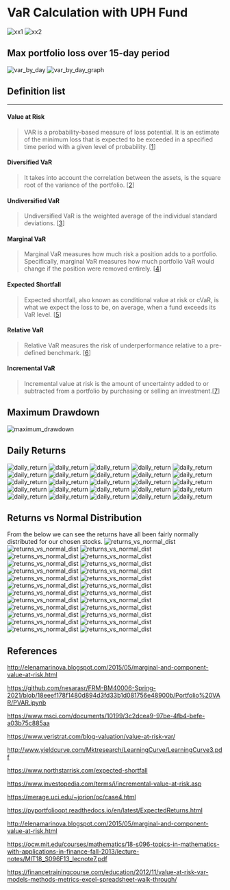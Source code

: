# VaR Calculation with UPH Fund
![xx1](https://user-images.githubusercontent.com/39410518/129214973-b18781fe-66e6-49fd-bf36-ad9781aa60e1.png)
![xx2](https://user-images.githubusercontent.com/39410518/129214849-89df6766-59b5-463b-9856-a754c6b43591.png)

## Max portfolio loss over 15-day period
![var_by_day](https://user-images.githubusercontent.com/39410518/129317042-69c6f610-8dbe-4a37-833d-35fa2163e47b.png)
![var_by_day_graph](https://user-images.githubusercontent.com/39410518/129317049-4345c794-aded-42fc-af73-a4ae64c4fc36.png)



## Definition list
---
#### Value at Risk
> VAR is a probability-based measure of loss potential. It is an estimate of the minimum loss that is expected to be exceeded in a specified time period with a given level of probability. [[1]]
 
#### Diversified VaR
>  It takes into account the correlation between the assets, is the square root of the variance of the portfolio. [[2]]

#### Undiversified VaR
> Undiversified VaR is the weighted average of the individual standard deviations. [[3]]

#### Marginal VaR
> Marginal VaR measures how much risk a position adds to a portfolio. Specifically, marginal VaR measures how much portfolio VaR would change if the position were removed entirely. [[4]]

#### Expected Shortfall
> Expected shortfall, also known as conditional value at risk or cVaR, is what we expect the loss to be, on average, when a fund exceeds its VaR level. [[5]]

#### Relative VaR
> Relative VaR measures the risk of underperformance relative to a pre-defined benchmark. [[6]]

#### Incremental VaR
> Incremental value at risk is the amount of uncertainty added to or subtracted from a portfolio by purchasing or selling an investment.[[7]]


## Maximum Drawdown
![maximum_drawdown](https://user-images.githubusercontent.com/39410518/129209087-49940a38-1846-4a71-b1f6-2bf74f02f81a.png)

## Daily Returns
![daily_return](https://user-images.githubusercontent.com/39410518/129206653-e48efa85-7c3c-4b88-a28d-6504c2cacca6.png)
![daily_return](https://user-images.githubusercontent.com/39410518/129206695-b3974981-481e-424d-9021-58a0752567e6.png)
![daily_return](https://user-images.githubusercontent.com/39410518/129206763-cd56c047-8bb5-47bc-abcb-e2c5cb10cad5.png)
![daily_return](https://user-images.githubusercontent.com/39410518/129206839-8a2adec7-01fc-439f-b8b2-d344b736f0a2.png)
![daily_return](https://user-images.githubusercontent.com/39410518/129206877-861606db-dc3e-4b40-adc2-b118881a41a9.png)
![daily_return](https://user-images.githubusercontent.com/39410518/129206905-40788766-d4f1-4f11-ad3f-6f19d5daee56.png)
![daily_return](https://user-images.githubusercontent.com/39410518/129206936-9aa721f9-bdc6-4eab-a7d3-b6d3d7ede5be.png)
![daily_return](https://user-images.githubusercontent.com/39410518/129206974-e21f199b-8f21-4f58-a124-24872b4a6362.png)
![daily_return](https://user-images.githubusercontent.com/39410518/129206996-b179bea9-2b72-4b32-9678-b052611fe070.png)
![daily_return](https://user-images.githubusercontent.com/39410518/129207093-f68eac1d-cef6-4d8d-ba35-fc64ff7338f4.png)
![daily_return](https://user-images.githubusercontent.com/39410518/129207113-55c32d8a-3805-40c9-b718-a73c83b42dc5.png)
![daily_return](https://user-images.githubusercontent.com/39410518/129207135-07b5ad3c-2ea1-459a-80ba-2b60d19d8c6b.png)
![daily_return](https://user-images.githubusercontent.com/39410518/129207146-317e66f1-d4b3-4f94-8592-9f7432999815.png)
![daily_return](https://user-images.githubusercontent.com/39410518/129207161-59874222-4e9e-49d6-83a6-6631195f9d5b.png)
![daily_return](https://user-images.githubusercontent.com/39410518/129207178-17f139fe-e8e3-403b-a381-4586787e0ec7.png)
![daily_return](https://user-images.githubusercontent.com/39410518/129207201-8b40fb9b-fdc0-4d3e-ad11-30be34c66b60.png)
![daily_return](https://user-images.githubusercontent.com/39410518/129207216-1ae9319b-c0e3-4941-a554-8f6d4364a3b7.png)
![daily_return](https://user-images.githubusercontent.com/39410518/129207230-d943e951-e12f-4e07-827e-77afc26744ac.png)
![daily_return](https://user-images.githubusercontent.com/39410518/129207254-9e9d0874-b67b-4cd9-ac29-1954c72fa954.png)
![daily_return](https://user-images.githubusercontent.com/39410518/129207285-6ed08a65-9997-4501-87c9-4507ef293bbb.png)
![daily_return](https://user-images.githubusercontent.com/39410518/129207304-4f8e85c3-9d4d-4509-adfd-017bcdbbbcb0.png)
![daily_return](https://user-images.githubusercontent.com/39410518/129207323-035bf4f6-d357-4f93-baef-9358ad061564.png)
![daily_return](https://user-images.githubusercontent.com/39410518/129207344-dc746bfa-a208-4079-946d-ba5d7249d8a8.png)
![daily_return](https://user-images.githubusercontent.com/39410518/129207369-7e1ad31e-9761-4f34-9025-454e9c8ebf93.png)
![daily_return](https://user-images.githubusercontent.com/39410518/129207394-37bea09e-e9fe-48d0-b9ac-fc32c7fbf7f9.png)

## Returns vs Normal Distribution
From the below we can see the returns have all been fairly normally distributed for our chosen stocks.
![returns_vs_normal_dist](https://user-images.githubusercontent.com/39410518/129207538-6649a527-36fc-4c92-ad13-6abad8b86e86.png)
![returns_vs_normal_dist](https://user-images.githubusercontent.com/39410518/129207568-e44d62c2-c8f9-49a4-9ed0-3998534a3de0.png)
![returns_vs_normal_dist](https://user-images.githubusercontent.com/39410518/129207583-1e8af8a8-2f4a-4c90-8e17-f37356a60065.png)
![returns_vs_normal_dist](https://user-images.githubusercontent.com/39410518/129207626-f9f19ab9-e011-44d7-851a-9a43d0d01c87.png)
![returns_vs_normal_dist](https://user-images.githubusercontent.com/39410518/129207643-3b502f86-3bca-45e2-ae24-f397006afe7a.png)
![returns_vs_normal_dist](https://user-images.githubusercontent.com/39410518/129207665-6f623e1d-6b29-4fbc-810a-f51bcc27e934.png)
![returns_vs_normal_dist](https://user-images.githubusercontent.com/39410518/129207771-78beef45-97fe-464c-9121-5b5b3a226e98.png)
![returns_vs_normal_dist](https://user-images.githubusercontent.com/39410518/129207824-e7238035-78cf-4b67-9742-eae389ebd190.png)
![returns_vs_normal_dist](https://user-images.githubusercontent.com/39410518/129207868-abea33aa-b276-4615-a275-9c43179cfa99.png)
![returns_vs_normal_dist](https://user-images.githubusercontent.com/39410518/129207891-dc1cd6b2-1732-4ea0-84ce-8e957e0dde7b.png)
![returns_vs_normal_dist](https://user-images.githubusercontent.com/39410518/129207909-8dbc6bc5-8ab1-4306-b8f4-2133a6257a38.png)
![returns_vs_normal_dist](https://user-images.githubusercontent.com/39410518/129207927-68607a41-da09-4169-8b69-c1d0d92368f0.png)
![returns_vs_normal_dist](https://user-images.githubusercontent.com/39410518/129207946-c615d814-b03d-4c12-af60-49d4aa4271b0.png)
![returns_vs_normal_dist](https://user-images.githubusercontent.com/39410518/129207959-485279ee-8139-4cc0-92b6-aaa938b579fa.png)
![returns_vs_normal_dist](https://user-images.githubusercontent.com/39410518/129207975-97c29ced-e293-40a3-bb67-5508f7ab81a5.png)
![returns_vs_normal_dist](https://user-images.githubusercontent.com/39410518/129207991-629718a5-f02b-4467-8af2-1fd7277065ee.png)
![returns_vs_normal_dist](https://user-images.githubusercontent.com/39410518/129208001-972a45f8-0bf0-4b8a-a741-2318ccb4745f.png)
![returns_vs_normal_dist](https://user-images.githubusercontent.com/39410518/129208028-191acf4e-f573-495f-b19c-b862038a4e87.png)
![returns_vs_normal_dist](https://user-images.githubusercontent.com/39410518/129208046-83ca37bb-1248-4b8d-bbda-b9172ae68ec2.png)
![returns_vs_normal_dist](https://user-images.githubusercontent.com/39410518/129208063-9687ba8d-1506-4d75-9944-825e9f3258bc.png)
![returns_vs_normal_dist](https://user-images.githubusercontent.com/39410518/129208080-68b2ea40-37f9-498d-81fd-600f82884599.png)
![returns_vs_normal_dist](https://user-images.githubusercontent.com/39410518/129208097-376e5f90-9adc-49df-98e6-7d8e1285a7f0.png)
![returns_vs_normal_dist](https://user-images.githubusercontent.com/39410518/129208113-669d5a5a-4093-4695-88db-b512c1ff2b7f.png)
![returns_vs_normal_dist](https://user-images.githubusercontent.com/39410518/129208126-97f91195-15c2-4bd3-8d5f-5922ad832b78.png)
![returns_vs_normal_dist](https://user-images.githubusercontent.com/39410518/129208140-8c0cb138-c7db-44b3-82a3-79eb750c1cbc.png)

## References
http://elenamarinova.blogspot.com/2015/05/marginal-and-component-value-at-risk.html

https://github.com/nesarasr/FRM-BM40006-Spring-2021/blob/18eeef178f1480d894d3fd33b1d081756e48900b/Portfolio%20VAR/PVAR.ipynb

https://www.msci.com/documents/10199/3c2dcea9-97be-4fb4-befe-a03b75c885aa

https://www.veristrat.com/blog-valuation/value-at-risk-var/ 

http://www.yieldcurve.com/Mktresearch/LearningCurve/LearningCurve3.pdf 

https://www.northstarrisk.com/expected-shortfall 

https://www.investopedia.com/terms/i/incremental-value-at-risk.asp 

https://merage.uci.edu/~jorion/oc/case4.html

https://pyportfolioopt.readthedocs.io/en/latest/ExpectedReturns.html

http://elenamarinova.blogspot.com/2015/05/marginal-and-component-value-at-risk.html

https://ocw.mit.edu/courses/mathematics/18-s096-topics-in-mathematics-with-applications-in-finance-fall-2013/lecture-notes/MIT18_S096F13_lecnote7.pdf

https://financetrainingcourse.com/education/2012/11/value-at-risk-var-models-methods-metrics-excel-spreadsheet-walk-through/


[1]: https://www.veristrat.com/blog-valuation/value-at-risk-var/ 
[2]: http://www.yieldcurve.com/Mktresearch/LearningCurve/LearningCurve3.pdf 
[3]: http://www.yieldcurve.com/Mktresearch/LearningCurve/LearningCurve3.pdf 
[4]: https://www.msci.com/documents/10199/3c2dcea9-97be-4fb4-befe-a03b75c885aa 
[5]: https://www.northstarrisk.com/expected-shortfall 
[6]: https://www.msci.com/documents/10199/3c2dcea9-97be-4fb4-befe-a03b75c885aa 
[7]: https://www.investopedia.com/terms/i/incremental-value-at-risk.asp 
